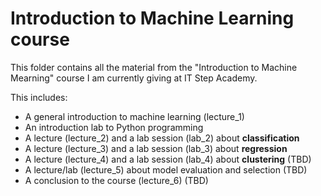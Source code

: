 # Introduction to Machine Learning course

This folder contains all the material from the "Introduction to Machine Mearning" course I am currently giving at IT Step Academy. 

This includes:
- A general introduction to machine learning (lecture_1)
- An introduction lab to Python programming
- A lecture (lecture_2) and a lab session (lab_2) about **classification**
- A lecture (lecture_3) and a lab session (lab_3) about **regression**
- A lecture (lecture_4) and a lab session (lab_4) about **clustering** (TBD)
- A lecture/lab (lecture_5) about model evaluation and selection (TBD)
- A conclusion to the course (lecture_6) (TBD)
